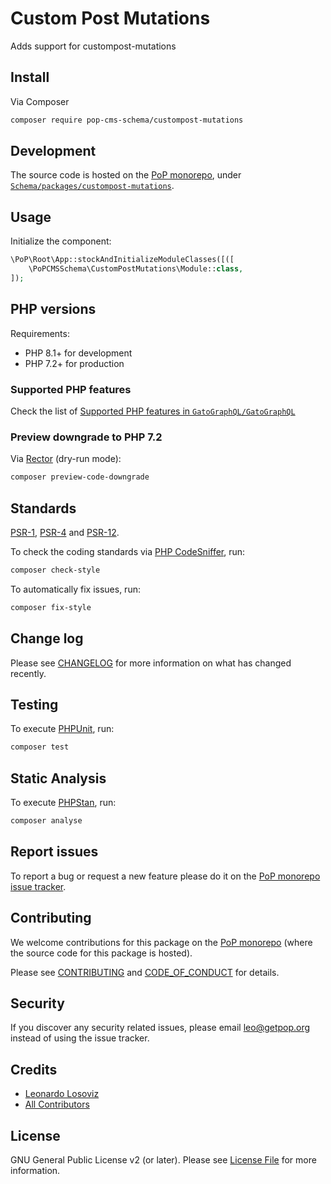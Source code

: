 # Custom Post Mutations

<!--
[![Build Status][ico-travis]][link-travis]
[![Quality Score][ico-code-quality]][link-code-quality]
[![Software License][ico-license]](LICENSE.md)
[![Latest Version on Packagist][ico-version]][link-packagist]
[![Coverage Status][ico-scrutinizer]][link-scrutinizer]
[![Total Downloads][ico-downloads]][link-downloads]
-->

Adds support for custompost-mutations

## Install

Via Composer

``` bash
composer require pop-cms-schema/custompost-mutations
```

## Development

The source code is hosted on the [PoP monorepo](https://github.com/GatoGraphQL/GatoGraphQL), under [`Schema/packages/custompost-mutations`](https://github.com/GatoGraphQL/GatoGraphQL/tree/master/layers/Schema/packages/custompost-mutations).

## Usage

Initialize the component:

``` php
\PoP\Root\App::stockAndInitializeModuleClasses([([
    \PoPCMSSchema\CustomPostMutations\Module::class,
]);
```

## PHP versions

Requirements:

- PHP 8.1+ for development
- PHP 7.2+ for production

### Supported PHP features

Check the list of [Supported PHP features in `GatoGraphQL/GatoGraphQL`](https://github.com/GatoGraphQL/GatoGraphQL/blob/master/docs/supported-php-features.md)

### Preview downgrade to PHP 7.2

Via [Rector](https://github.com/rectorphp/rector) (dry-run mode):

```bash
composer preview-code-downgrade
```

## Standards

[PSR-1](https://www.php-fig.org/psr/psr-1), [PSR-4](https://www.php-fig.org/psr/psr-4) and [PSR-12](https://www.php-fig.org/psr/psr-12).

To check the coding standards via [PHP CodeSniffer](https://github.com/squizlabs/PHP_CodeSniffer), run:

``` bash
composer check-style
```

To automatically fix issues, run:

``` bash
composer fix-style
```

## Change log

Please see [CHANGELOG](CHANGELOG.md) for more information on what has changed recently.

## Testing

To execute [PHPUnit](https://phpunit.de/), run:

``` bash
composer test
```

## Static Analysis

To execute [PHPStan](https://github.com/phpstan/phpstan), run:

``` bash
composer analyse
```

## Report issues

To report a bug or request a new feature please do it on the [PoP monorepo issue tracker](https://github.com/GatoGraphQL/GatoGraphQL/issues).

## Contributing

We welcome contributions for this package on the [PoP monorepo](https://github.com/GatoGraphQL/GatoGraphQL) (where the source code for this package is hosted).

Please see [CONTRIBUTING](CONTRIBUTING.md) and [CODE_OF_CONDUCT](CODE_OF_CONDUCT.md) for details.

## Security

If you discover any security related issues, please email leo@getpop.org instead of using the issue tracker.

## Credits

- [Leonardo Losoviz][link-author]
- [All Contributors][link-contributors]

## License

GNU General Public License v2 (or later). Please see [License File](LICENSE.md) for more information.

[ico-version]: https://img.shields.io/packagist/v/pop-cms-schema/custompost-mutations.svg?style=flat-square
[ico-license]: https://img.shields.io/badge/license-GPLv2-brightgreen.svg?style=flat-square
[ico-travis]: https://img.shields.io/travis/pop-cms-schema/custompost-mutations/master.svg?style=flat-square
[ico-scrutinizer]: https://img.shields.io/scrutinizer/coverage/g/pop-cms-schema/custompost-mutations.svg?style=flat-square
[ico-code-quality]: https://img.shields.io/scrutinizer/g/pop-cms-schema/custompost-mutations.svg?style=flat-square
[ico-downloads]: https://img.shields.io/packagist/dt/pop-cms-schema/custompost-mutations.svg?style=flat-square

[link-packagist]: https://packagist.org/packages/pop-cms-schema/custompost-mutations
[link-travis]: https://travis-ci.org/pop-cms-schema/custompost-mutations
[link-scrutinizer]: https://scrutinizer-ci.com/g/pop-cms-schema/custompost-mutations/code-structure
[link-code-quality]: https://scrutinizer-ci.com/g/pop-cms-schema/custompost-mutations
[link-downloads]: https://packagist.org/packages/pop-cms-schema/custompost-mutations
[link-author]: https://github.com/leoloso
[link-contributors]: ../../../../../../contributors
